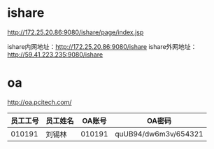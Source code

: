 # ishare

http://172.25.20.86:9080/ishare/page/index.jsp

ishare内网地址：http://172.25.20.86:9080/ishare 
ishare外网地址：http://59.41.223.235:9080/ishare

# oa

http://oa.pcitech.com/

| 员工工号 | 员工姓名 | OA账号 | OA密码               |
| -------- | -------- | ------ | -------------------- |
| 010191   | 刘锡林   | 010191 | quUB94/dw6m3v/654321 |

